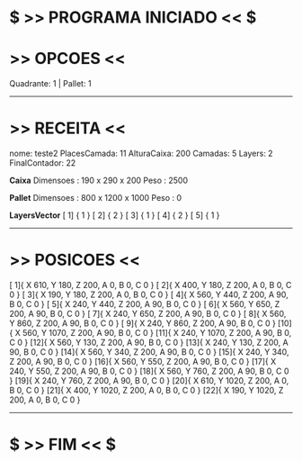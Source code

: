 # $ >> PROGRAMA INICIADO << $
# >> OPCOES <<

Quadrante: 1 | Pallet: 1

-----------------------------

# >> RECEITA <<

nome: teste2
PlacesCamada: 11
AlturaCaixa: 200
Camadas: 5
Layers: 2
FinalContador: 22

**Caixa**
Dimensoes : 190 x 290 x 200
Peso : 2500

**Pallet**
Dimensoes : 800 x 1200 x 1000
Peso : 0

**LayersVector**
[ 1] { 1 }
[ 2] { 2 }
[ 3] { 1 }
[ 4] { 2 }
[ 5] { 1 }

-----------------------------

# >> POSICOES <<

[ 1]{ X 610, Y 180, Z 200, A 0, B 0, C 0 }
[ 2]{ X 400, Y 180, Z 200, A 0, B 0, C 0 }
[ 3]{ X 190, Y 180, Z 200, A 0, B 0, C 0 }
[ 4]{ X 560, Y 440, Z 200, A 90, B 0, C 0 }
[ 5]{ X 240, Y 440, Z 200, A 90, B 0, C 0 }
[ 6]{ X 560, Y 650, Z 200, A 90, B 0, C 0 }
[ 7]{ X 240, Y 650, Z 200, A 90, B 0, C 0 }
[ 8]{ X 560, Y 860, Z 200, A 90, B 0, C 0 }
[ 9]{ X 240, Y 860, Z 200, A 90, B 0, C 0 }
[10]{ X 560, Y 1070, Z 200, A 90, B 0, C 0 }
[11]{ X 240, Y 1070, Z 200, A 90, B 0, C 0 }
[12]{ X 560, Y 130, Z 200, A 90, B 0, C 0 }
[13]{ X 240, Y 130, Z 200, A 90, B 0, C 0 }
[14]{ X 560, Y 340, Z 200, A 90, B 0, C 0 }
[15]{ X 240, Y 340, Z 200, A 90, B 0, C 0 }
[16]{ X 560, Y 550, Z 200, A 90, B 0, C 0 }
[17]{ X 240, Y 550, Z 200, A 90, B 0, C 0 }
[18]{ X 560, Y 760, Z 200, A 90, B 0, C 0 }
[19]{ X 240, Y 760, Z 200, A 90, B 0, C 0 }
[20]{ X 610, Y 1020, Z 200, A 0, B 0, C 0 }
[21]{ X 400, Y 1020, Z 200, A 0, B 0, C 0 }
[22]{ X 190, Y 1020, Z 200, A 0, B 0, C 0 }

-----------------------------


# $ >> FIM << $
